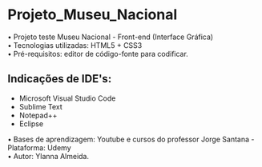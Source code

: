 # Projeto_Museu_Nacional
• Projeto teste Museu Nacional - Front-end (Interface Gráfica) <br>
• Tecnologias utilizadas: HTML5 + CSS3 <br>
• Pré-requisitos: editor de código-fonte para codificar. <br>
## Indicações de IDE's:
  - <a href="https://code.visualstudio.com/" style="text-decoration:none">Microsoft Visual Studio Code</a> <br>
  -  <a href="https://www.sublimetext.com/download" style="text-decoration:none">Sublime Text</a> <br>
  -  <a href="https://notepad-plus-plus.org/downloads/" style="text-decoration:none">Notepad++</a> <br>
  -  <a href="https://www.eclipse.org/downloads/" style="text-decoration:none">Eclipse</a><br>

• Bases de aprendizagem: Youtube e cursos do professor Jorge Santana - Plataforma: Udemy<br>
• Autor: Ylanna Almeida.
